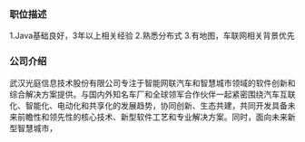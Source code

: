 ### 职位描述

1.Java基础良好，3年以上相关经验
2.熟悉分布式
3.有地图，车联网相关背景优先

### 公司介绍

武汉光庭信息技术股份有限公司专注于智能网联汽车和智慧城市领域的软件创新和综合解决方案提供。与国内外知名车厂和全球领军合作伙伴一起紧密围绕汽车互联化、智能化、电动化和共享化的发展趋势，协同创新、生态共建，共同开发具备未来前瞻性和领先性的核心技术、新型软件工艺和专业解决方案。同时，面向未来新型智慧城市，